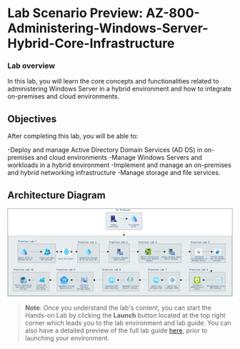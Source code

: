 # Lab Scenario Preview: AZ-800-Administering-Windows-Server-Hybrid-Core-Infrastructure

### Lab overview

In this lab, you will learn the core concepts and functionalities related to administering Windows Server in a hybrid environment and how to integrate on-premises and cloud environments. 

## Objectives
  
After completing this lab, you will be able to:

-Deploy and manage Active Directory Domain Services (AD DS) in on-premises and cloud environments
-Manage Windows Servers and workloads in a hybrid environment
-Implement and manage an on-premises and hybrid networking infrastructure
-Manage storage and file services.

## Architecture Diagram

   ![](../media/architecture-az-800.png)  

   >**Note**: Once you understand the lab's content, you can start the Hands-on Lab by clicking the **Launch** button located at the top right corner which leads you to the lab environment and lab guide. You can also have a detailed preview of the full lab guide [here](https://experience.cloudlabs.ai/#/labguidepreview/dd7a4476-5709-41c8-a313-9251187a728f), prior to launching your environment.

